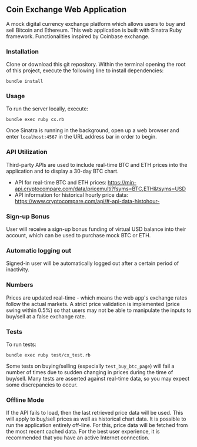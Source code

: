 ## Coin Exchange Web Application
A mock digital currency exchange platform which allows users to buy and sell Bitcoin and Ethereum. This web application is built with Sinatra Ruby framework. Functionalities inspired by Coinbase exchange.

### Installation
Clone or download this git repository. Within the terminal opening the root of this project, execute the following line to install dependencies:

```
bundle install
```

### Usage
To run the server locally, execute:

```
bundle exec ruby cx.rb
```

Once Sinatra is running in the background, open up a web browser and enter `localhost:4567` in the URL address bar in order to begin.

### API Utilization
Third-party APIs are used to include real-time BTC and ETH prices into the application and to display a 30-day BTC chart.
- API for real-time BTC and ETH prices: https://min-api.cryptocompare.com/data/pricemulti?fsyms=BTC,ETH&tsyms=USD
- API information for historical hourly price data: https://www.cryptocompare.com/api/#-api-data-histohour- 

### Sign-up Bonus
User will receive a sign-up bonus funding of virtual USD balance into their account, which can be used to purchase mock BTC or ETH.

### Automatic logging out
Signed-in user will be automatically logged out after a certain period of inactivity.

### Numbers
Prices are updated real-time - which means the web app's exchange rates follow the actual markets. A strict price validation is implemented (price swing within 0.5%) so that users may not be able to manipulate the inputs to buy/sell at a false exchange rate.

### Tests
To run tests:
```
bundle exec ruby test/cx_test.rb
```

Some tests on buying/selling (especially `test_buy_btc_page`) will fail a number of times due to sudden changing in prices during the time of buy/sell. Many tests are asserted against real-time data, so you may expect some discrepancies to occur.

### Offline Mode
If the API fails to load, then the last retrieved price data will be used. This will apply to buy/sell prices as well as historical chart data.
It is possible to run the application entirely off-line. For this, price data will be fetched from the most recent cached data. For the best user experience, it is recommended that you have an active Internet connection.
